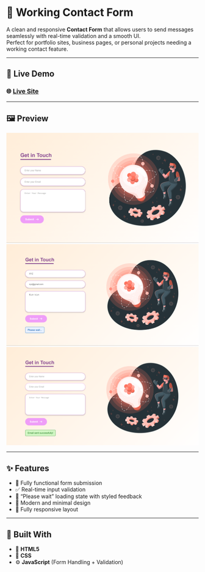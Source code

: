 # 📩 Working Contact Form

A clean and responsive **Contact Form** that allows users to send messages seamlessly with real-time validation and a smooth UI.  
Perfect for portfolio sites, business pages, or personal projects needing a working contact feature.

---

## 🚀 Live Demo

### 🌐 [**Live Site**](https://sulimanxo1.github.io/Working-Contact-Form/)

---

## 🖼️ Preview

![Contact Form Preview](/Image/preview1.png)
![Contact Form Preview](/Image/preview2.png)
![Contact Form Preview](/Image/preview3.png)

---

## ✨ Features

- 📨 Fully functional form submission
- ✅ Real-time input validation
- 💬 “Please wait” loading state with styled feedback
- 🎨 Modern and minimal design
- 📱 Fully responsive layout

---

## 🧩 Built With

- 🧱 **HTML5**
- 🎨 **CSS**
- ⚙️ **JavaScript** (Form Handling + Validation)
